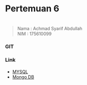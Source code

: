 # Pertemuan 6 <h1>
>Nama   : Achmad Syarif Abdullah                
>NIM    : 175610099
### GIT <h3>
### Link <h4>
* [MYSQL](mysql1.md)
* [Mongo DB](mongo1.md)